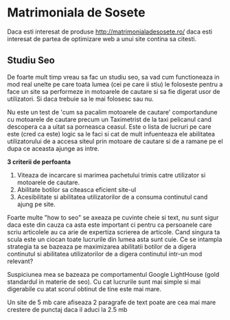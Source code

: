 # Matrimoniala de Sosete
Daca esti interesat de produse http://matrimonialadesosete.ro/ daca esti interesat de partea de optimizare web a unui site contina sa citesti.

## Studiu Seo
De foarte mult timp vreau sa fac un studiu seo, sa vad cum functioneaza in mod real unelte pe care toata lumea (cei pe care ii stiu) le foloseste pentru a face un site sa performeze in motoarele de cautare si sa fie digerat usor de utilizatori. Si daca trebuie sa le mai folosesc sau nu.

Nu este un test de 'cum sa pacalim motoarele de cautare' comportandune cu motoarele de cautare precum un Taximetrist de la taxi pelicanul cand descopera ca a uitat sa porneasca ceasul. Este o lista de lucruri pe care este (cred ca este) logic sa le faci si cat de mult infuenteaza ele abilitatea utilizatorului de a accesa siteul prin motoare de cautare si de a ramane pe el dupa ce aceasta ajunge as intre.

**3 criterii de perfoanta** 
1. Viteaza de incarcare si marimea pachetului trimis catre utilizator si motoarele de cautare.
2. Abilitate botilor sa citeasca eficient site-ul 
3. Acesibilitate si abilitatea utilizatorilor de a consuma continutul cand ajung pe site.

Foarte multe "how to seo" se axeaza pe cuvinte cheie si text, nu sunt sigur daca este din cauza ca asta este important ci pentru ca persoanele care scriu articolele au ca arie de expertiza scrierea de articole. Cand singura ta scula este un ciocan toate lucrurile din lumea asta sunt cuie. Ce se intampla strategia ta se bazeaza pe maximizarea abilitatii botilor de a digera continutul si abilitatea utilizatorilor de a digera continutul intr-un mod relevant?

Suspiciunea mea se bazeaza pe comportamentul Google LightHouse (gold standardul in materie de seo). Cu cat lucrurile sunt mai simple si mai digerabile cu atat scorul obtinut de tine este mai mare. 

Un site de 5 mb care afiseaza 2 paragrafe de text poate are cea mai mare crestere de punctaj daca il aduci la 2.5 mb 

